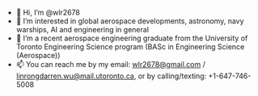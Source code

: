 - 👋 Hi, I’m @wlr2678
- 👀 I’m interested in global aerospace developments, astronomy, navy warships, AI and engineering in general
- 🌱 I’m a recent aerospace engineering graduate from the University of Toronto Engineering Science program (BASc in Engineering Science (Aerospace))
- 📫 You can reach me by my email: wlr2678@gmail.com / linrongdarren.wu@mail.utoronto.ca, or by calling/texting: +1-647-746-5008

<!---
wlr2678/wlr2678 is a ✨ special ✨ repository because its `README.md` (this file) appears on your GitHub profile.
You can click the Preview link to take a look at your changes.
--->
